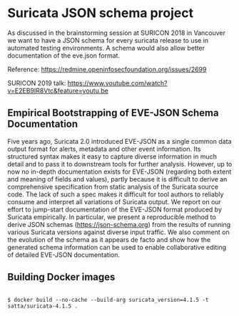 # Suricata JSON schema project

As discussed in the brainstorming session at SURICON 2018 in Vancouver we want to have a JSON schema for every suricata release to use in automated testing environments. A schema would also allow better documentation of the eve.json format.

Reference: https://redmine.openinfosecfoundation.org/issues/2699

SURICON 2019 talk: https://www.youtube.com/watch?v=E2EB9IR8Vtc&feature=youtu.be

## Empirical Bootstrapping of EVE-JSON Schema Documentation

Five years ago, Suricata 2.0 introduced EVE-JSON as a single common data output format for alerts, metadata and other event information. Its structured syntax makes it easy to capture diverse information in much detail and to pass it to downstream tools for further analysis. However, up to now no in-depth documentation exists for EVE-JSON (regarding both extent and meaning of fields and values), partly because it is difficult to derive an comprehensive specification from static analysis of the Suricata source code. The lack of such a spec makes it difficult for tool authors to reliably consume and interpret all variations of Suricata output. We report on our effort to jump-start documentation of the EVE-JSON format produced by Suricata empirically. In particular, we present a reproducible method to derive JSON schemas (https://json-schema.org) from the results of running various Suricata versions against diverse input traffic. We also comment on the evolution of the schema as it appears de facto and show how the generated schema information can be used to enable collaborative editing of detailed EVE-JSON documentation.

## Building Docker images

```

$ docker build --no-cache --build-arg suricata_version=4.1.5 -t satta/suricata-4.1.5 .
```
